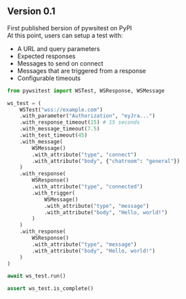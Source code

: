 ## Version 0.1
First published bersion of pywsitest on PyPI  
At this point, users can setup a test with:
- A URL and query parameters
- Expected responses
- Messages to send on connect
- Messages that are triggered from a response
- Configurable timeouts
```py
from pywsitest import WSTest, WSResponse, WSMessage

ws_test = (
    WSTest("wss://example.com")
    .with_parameter("Authorization", "eyJra...")
    .with_response_timeout(15) # 15 seconds
    .with_message_timeout(7.5)
    .with_test_timeout(45)
    .with_message(
        WSMessage()
        .with_attribute("type", "connect")
        .with_attribute("body", {"chatroom": "general"})
    )
    .with_response(
        WSResponse()
        .with_attribute("type", "connected")
        .with_trigger(
            WSMessage()
            .with_attribute("type", "message")
            .with_attribute("body", "Hello, world!")
        )
    )
    .with_response(
        WSResponse()
        .with_attribute("type", "message")
        .with_attribute("body", "Hello, world!")
    )
)

await ws_test.run()

assert ws_test.is_complete()
```